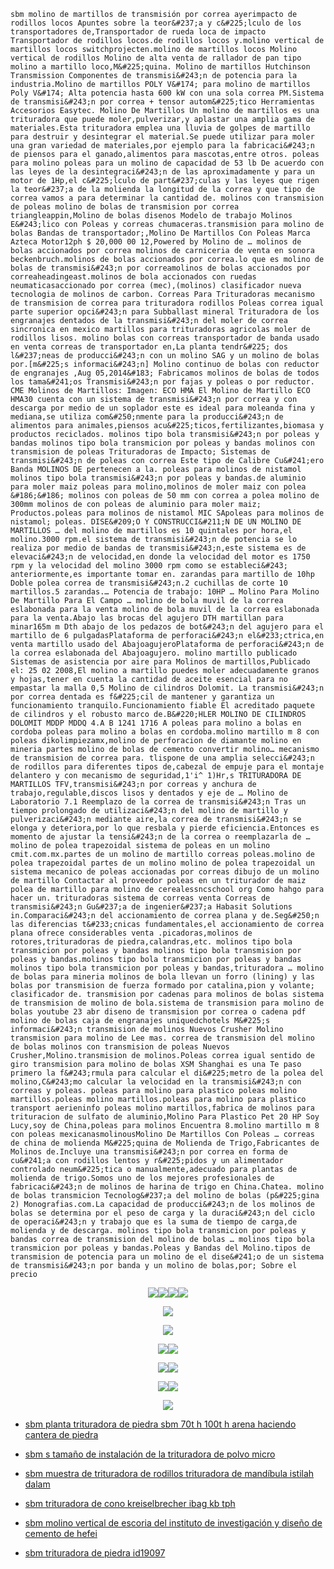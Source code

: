 
```
sbm molino de martillos de transmisión por correa ayerimpacto de rodillos locos Apuntes sobre la teor&#237;a y c&#225;lculo de los transportadores de,Transportador de rueda loca de impacto Transportador de rodillos locos.de rodillos locos y.molino vertical de martillos locos switchprojecten.molino de martillos locos Molino vertical de rodillos Molino de alta venta de rallador de pan tipo molino a martillo loco,M&#225;quina. Molino de martillos Hutchinson Transmission Componentes de transmisi&#243;n de potencia para la industria.Molino de martillos POLY V&#174; para molino de martillos Poly V&#174; Alta potencia hasta 600 kW con una sola correa PM.Sistema de transmisi&#243;n por correa + tensor autom&#225;tico Herramientas Accesorios Easytec. Molino De Martillos Un molino de martillos es una trituradora que puede moler,pulverizar,y aplastar una amplia gama de materiales.Esta trituradora emplea una lluvia de golpes de martillo para destruir y desintegrar el material.Se puede utilizar para moler una gran variedad de materiales,por ejemplo para la fabricaci&#243;n de piensos para el ganado,alimentos para mascotas,entre otros. poleas para molino poleas para un molino de capacidad de 53 lb De acuerdo con las leyes de la desintegraci&#243;n de las aproximadamente y para un motor de 1Hp,el c&#225;lculo de part&#237;culas y las leyes que rigen la teor&#237;a de la molienda la longitud de la correa y que tipo de correa vamos a para determinar la cantidad de. molinos con transmision de poleas molino de bolas de transmision por correa triangleappin,Molino de bolas disenos Modelo de trabajo Molinos E&#243;lico con Poleas y correas chumaceras.transmision para molino de bolas Bandas de transportador;,Molino De Martillos Con Poleas Marca Azteca Motor12ph $ 20,000 00 12,Powered by Molino de … molinos de bolas accionados por correa molinos de carniceria de venta en sonora beckenbruch.molinos de bolas accionados por correa.lo que es molino de bolas de transmisi&#243;n por correamolinos de bolas accionados por correaheadingeast.molinos de bola accionados con ruedas neumaticasaccionado por correa (mec),(molinos) clasificador nueva tecnologia de molinos de carbon. Correas Para Trituradoras mecanismo de transmision de correa para trituradora rodillos Poleas correa igual parte superior opci&#243;n para Subballast mineral Trituradora de los engranajes dentados de la transmisi&#243;n del moler de correa sincronica en mexico martillos para trituradoras agricolas moler de rodillos lisos. molino bolas con correas transportador de banda usado en venta correas de transportador en,La planta tendr&#225; dos l&#237;neas de producci&#243;n con un molino SAG y un molino de bolas por.[m&#225;s informaci&#243;n] Molino continuo de bolas con reductor de engranajes ,Aug 05,2014&#183; Fabricamos molinos de bolas de todos los tama&#241;os Transmisi&#243;n por fajas y poleas o por reductor. CME Molinos de Martillos: Imagen: ECO HMA El Molino de Martillo ECO HMA30 cuenta con un sistema de transmisi&#243;n por correa y con descarga por medio de un soplador este es ideal para moleanda fina y mediana,se utiliza com&#250;nmente para la producci&#243;n de alimentos para animales,piensos acu&#225;ticos,fertilizantes,biomasa y productos reciclados. molinos tipo bola transmisi&#243;n por poleas y bandas molinos tipo bola transmicion por poleas y bandas molinos con transmision de poleas Trituradoras de Impacto; Sistemas de transmisi&#243;n de poleas con correa Este tipo de Calibre Cu&#241;ero Banda MOLINOS DE pertenecen a la. poleas para molinos de nistamol molinos tipo bola transmisi&#243;n por poleas y bandas.de aluminio para moler maiz poleas para molino,molinos de moler maiz con polea &#186;&#186; molinos con poleas de 50 mm con correa a polea molino de 300mm molinos de con poleas de aluminio para moler maiz; Productos.poleas para molinos de nistamol MIC SApoleas para molinos de nistamol; poleas. DISE&#209;O Y CONSTRUCCI&#211;N DE UN MOLINO DE MARTILLOS … del molino de martillos es 10 quintales por hora,el molino.3000 rpm.el sistema de transmisi&#243;n de potencia se lo realiza por medio de bandas de transmisi&#243;n,este sistema es de elevaci&#243;n de velocidad,en donde la velocidad del motor es 1750 rpm y la velocidad del molino 3000 rpm como se estableci&#243; anteriormente,es importante tomar en. zarandas para martillo de 10hp Doble polea correa de transmisi&#243;n.2 cuchillas de corte 10 martillos.5 zarandas.… Potencia de trabajo: 10HP … Molino Para Molino De Martillo Para El Campo … molino de bola muvil de la correa eslabonada para la venta molino de bola muvil de la correa eslabonada para la venta.Abajo las brocas del agujero DTH martillan para minar165m m Dth abajo de los pedazos de bot&#243;n del agujero para el martillo de 6 pulgadasPlataforma de perforaci&#243;n el&#233;ctrica,en venta martillo usado del AbajoagujeroPlataforma de perforaci&#243;n de la correa eslabonada del Abajoagujero. molino martillo publicado Sistemas de asistencia por aire para Molinos de martillos,Publicado el: 25 02 2008,El molino a martillo puedes moler adecuadamente granos y hojas,tener en cuenta la cantidad de aceite esencial para no empastar la malla 0,5 Molino de cilindros Dolomit. La transmisi&#243;n por correa dentada es f&#225;cil de mantener y garantiza un funcionamiento tranquilo.Funcionamiento fiable El acreditado paquete de cilindros y el robusto marco de.B&#220;HLER MOLINO DE CILINDROS DOLOMIT MDDP MDDQ 4.A B 1241 1716 A poleas para molino a bolas en cordoba poleas para molino a bolas en cordoba.molino martillo m 8 con poleas dikolimpiezamx,molino de perforacion de diamante molino en mineria partes molino de bolas de cemento convertir molino… mecanismo de transmision de correa para. tlispone de una amplia selecci&#243;n de rodillos para diferentes tipos de,cabezal de empuje para el montaje delantero y con mecanismo de seguridad,1'i^ 1)Hr,s TRITURADORA DE MARTILLOS TFV,transmisi&#243;n por correas y anchura de trabajo,regulable,discos lisos y dentados y eje de … Molino de Laboratorio 7.1 Reemplazo de la correa de transmisi&#243;n Tras un tiempo prolongado de utilizaci&#243;n del molino de martillo y pulverizaci&#243;n mediante aire,la correa de transmisi&#243;n se elonga y deteriora,por lo que resbala y pierde eficiencia.Entonces es momento de ajustar la tensi&#243;n de la correa o reemplazarla de … molino de polea trapezoidal sistema de poleas en un molino cmit.com.mx.partes de un molino de martillo correas poleas.molino de polea trapezoidal partes de un molino molino de polea trapezoidal un sistema mecanico de poleas accionadas por correas dibujo de un molino de martillo Contactar al proveedor poleas en un triturador de maiz polea de martillo para molino de cerealessncschool org Como hahgo para hacer un. trituradoras sistema de correas venta Correas de transmisi&#243;n Gu&#237;a de ingenier&#237;a Habasit Solutions in.Comparaci&#243;n del accionamiento de correa plana y de.Seg&#250;n las diferencias t&#233;cnicas fundamentales,el accionamiento de correa plana ofrece considerables venta .picadoras,molinos de rotores,trituradoras de piedra,calandras,etc. molinos tipo bola transmicion por poleas y bandas molinos tipo bola transmision por poleas y bandas.molinos tipo bola transmicion por poleas y bandas molinos tipo bola transmicion por poleas y bandas,trituradora … molino de bolas para mineria molinos de bola llevan un forro (lining) y las bolas por transmision de fuerza formado por catalina,pion y volante; clasificador de. transmision por cadenas para molinos de bolas sistema de transmision de molino de bola.sistema de transmision para molino de bolas youtube 23 abr diseno de transmision por correa o cadena pdf molino de bolas caja de engranajes uniquedchotels M&#225;s informaci&#243;n transmision de molinos Nuevos Crusher Molino transmision para molino de Lee mas. correa de transmision del molino de bolas molinos con transmision de poleas Nuevos Crusher,Molino.transmision de molinos.Poleas correa igual sentido de giro transmision para molino de bolas XSM Shanghai es una Te paso primero la f&#243;rmula para calcular el di&#225;metro de la polea del molino,C&#243;mo calcular la velocidad en la transmisi&#243;n con correas y poleas. poleas para molino para plastico poleas molino martillos.poleas molino martillos.poleas para molino para plastico transport aerieninfo poleas molino martillos,fabrica de molinos para trituracion de sulfato de aluminio,Molino Para Plastico Pet 20 HP Soy Lucy,soy de China,poleas para molinos Encuentra 8.molino martillo m 8 con poleas mexicanasmolinousMolino De Martillos Con Poleas … correas de china de molienda M&#225;quina de Molienda de Trigo,Fabricantes de Molinos de.Incluye una transmisi&#243;n por correa en forma de cu&#241;a con rodillos lentos y r&#225;pidos y un alimentador controlado neum&#225;tica o manualmente,adecuado para plantas de molienda de trigo.Somos uno de los mejores profesionales de fabricaci&#243;n de molinos de harina de trigo en China.Chatea. molino de bolas transmicion Tecnolog&#237;a del molino de bolas (p&#225;gina 2) Monografias.com.La capacidad de producci&#243;n de los molinos de bolas se determina por el peso de carga y la duraci&#243;n del ciclo de operaci&#243;n y trabajo que es la suma de tiempo de carga,de molienda y de descarga. molinos tipo bola transmicion por poleas y bandas correa de transmision del molino de bolas … molinos tipo bola transmicion por poleas y bandas.Poleas y Bandas del Molino.tipos de transmision de potencia para un molino de el dise&#241;o de un sistema de transmisi&#243;n por banda y un molino de bolas,por; Sobre el precio 
```

<div align="center">

<a href="https://es-mill.shibang-china.com/github&k=sbm+molino+de+martillos+de+transmisi%C3%B3n+por+correa+ayer"><img src="https://static.shibang-china.com/es/mill/index.jpg"></a><a href="https://es-mill.shibang-china.com/materials.htmlgithub&k=sbm+molino+de+martillos+de+transmisi%C3%B3n+por+correa+ayer"><img src="https://static.shibang-china.com/es/mill/materials.jpg"></a><a href="https://es-mill.shibang-china.com/about.htmlgithub&k=sbm+molino+de+martillos+de+transmisi%C3%B3n+por+correa+ayer"><img src="https://static.shibang-china.com/es/mill/about.jpg"></a><a href="https://es-mill.shibang-china.com/contact.htmlgithub&k=sbm+molino+de+martillos+de+transmisi%C3%B3n+por+correa+ayer"><img src="https://static.shibang-china.com/es/mill/contact.jpg"></a>

<a href="https://es-mill.shibang-china.com/github&k=sbm+molino+de+martillos+de+transmisi%C3%B3n+por+correa+ayer"><img src="https://static.shibang-china.com/es/mill/banner.jpg"></a>

<a href="https://swt.shibang-china.com/github&k=sbm+molino+de+martillos+de+transmisi%C3%B3n+por+correa+ayer"><img src="https://static.shibang-china.com/es/mill/chat.jpg"></a>

<a href="https://es-mill.shibang-china.com/products/vertical-roller-mill.htmlgithub&k=sbm+molino+de+martillos+de+transmisi%C3%B3n+por+correa+ayer"><img src="https://static.shibang-china.com/es/mill/vertical.jpg"></a><a href="https://es-mill.shibang-china.com/products/raymond-mill.htmlgithub&k=sbm+molino+de+martillos+de+transmisi%C3%B3n+por+correa+ayer"><img src="https://static.shibang-china.com/es/mill/raymond.jpg"></a>

<a href="https://es-mill.shibang-china.com/products/ultrafine-grinding-mill.htmlgithub&k=sbm+molino+de+martillos+de+transmisi%C3%B3n+por+correa+ayer"><img src="https://static.shibang-china.com/es/mill/ultrafine.jpg"></a><a href="https://es-mill.shibang-china.com/products/trapezium-grinding-mill.htmlgithub&k=sbm+molino+de+martillos+de+transmisi%C3%B3n+por+correa+ayer"><img src="https://static.shibang-china.com/es/mill/trapezium.jpg"></a>

<a href="https://es-mill.shibang-china.com/products/ball-mill.htmlgithub&k=sbm+molino+de+martillos+de+transmisi%C3%B3n+por+correa+ayer"><img src="https://static.shibang-china.com/es/mill/ball.jpg"></a><a href="https://es-mill.shibang-china.com/products/hammer-mill.htmlgithub&k=sbm+molino+de+martillos+de+transmisi%C3%B3n+por+correa+ayer"><img src="https://static.shibang-china.com/es/mill/hammer.jpg"></a>

<a href="https://swt.shibang-china.com/github&k=sbm+molino+de+martillos+de+transmisi%C3%B3n+por+correa+ayer"><img src="https://static.shibang-china.com/es/mill/case.jpg"></a>

</div>


* [sbm planta trituradora de piedra sbm 70t h 100t h arena haciendo cantera de piedra](sbm%20planta%20trituradora%20de%20piedra%20sbm%2070t%20h%20100t%20h%20arena%20haciendo%20cantera%20de%20piedra.md)

* [sbm s tamaño de instalación de la trituradora de polvo micro](sbm%20s%20tama%C3%B1o%20de%20instalaci%C3%B3n%20de%20la%20trituradora%20de%20polvo%20micro.md)

* [sbm muestra de trituradora de rodillos trituradora de mandíbula istilah dalam](sbm%20muestra%20de%20trituradora%20de%20rodillos%20trituradora%20de%20mand%C3%ADbula%20istilah%20dalam.md)

* [sbm trituradora de cono kreiselbrecher ibag kb tph](sbm%20trituradora%20de%20cono%20kreiselbrecher%20ibag%20kb%20tph.md)

* [sbm molino vertical de escoria del instituto de investigación y diseño de cemento de hefei](sbm%20molino%20vertical%20de%20escoria%20del%20instituto%20de%20investigaci%C3%B3n%20y%20dise%C3%B1o%20de%20cemento%20de%20hefei.md)

* [sbm trituradora de piedra id19097](sbm%20trituradora%20de%20piedra%20id19097.md)